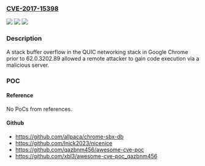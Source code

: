 ### [CVE-2017-15398](https://cve.mitre.org/cgi-bin/cvename.cgi?name=CVE-2017-15398)
![](https://img.shields.io/static/v1?label=Product&message=Google%20Chrome%20prior%20to%2062.0.3202.89%20unknown&color=blue)
![](https://img.shields.io/static/v1?label=Version&message=n%2Fa&color=blue)
![](https://img.shields.io/static/v1?label=Vulnerability&message=Stack%20buffer%20overflow&color=brighgreen)

### Description

A stack buffer overflow in the QUIC networking stack in Google Chrome prior to 62.0.3202.89 allowed a remote attacker to gain code execution via a malicious server.

### POC

#### Reference
No PoCs from references.

#### Github
- https://github.com/allpaca/chrome-sbx-db
- https://github.com/lnick2023/nicenice
- https://github.com/qazbnm456/awesome-cve-poc
- https://github.com/xbl3/awesome-cve-poc_qazbnm456

